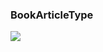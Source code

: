 
### BookArticleType
![](https://velog.velcdn.com/images/textobey/post/35bb53aa-e66b-4e91-8bc5-50512eb4c5eb/image.png)
